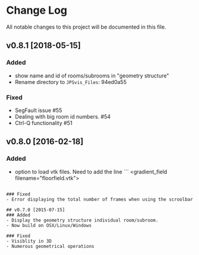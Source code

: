 # Change Log
All notable changes to this project will be documented in this file.

## v0.8.1 [2018-05-15]

### Added
- show name and id of rooms/subrooms in "geometry structure"
- Rename directory to `JPSvis_Files`: 94ed0a55

### Fixed
- SegFault issue #55
- Dealing with big room id numbers. #54
- Ctrl-Q functionality #51

## v0.8.0 [2016-02-18]
### Added
- option to load  vtk files. Need to add the line ``` <gradient_field filename="floorfield.vtk"> 
``` in the header of the trajectory file. Alternatively drag and drop a vtk file on JPSvis.
 
### Fixed 
- Error displaying the total number of frames when using the scroolbar

## v0.7.0 [2015-07-15]
### Added
- Display the geometry structure individual room/subroom.
- Now build on OSX/Linux/Windows 

### Fixed
- Visiblity in 3D
- Numerous geometrical operations